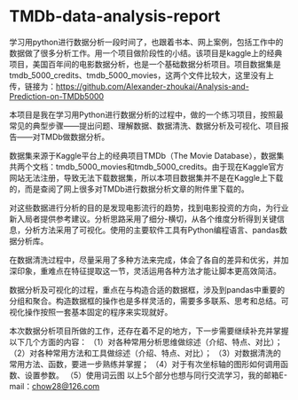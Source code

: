 # TMDb-data-analysis-report

学习用python进行数据分析一段时间了，也跟着书本、网上案例，包括工作中的数据做了很多分析工作。用一个项目做阶段性的小结。该项目是kaggle上的经典项目，美国百年间的电影数据分析，也是一个基础数据分析项目。项目数据集是tmdb_5000_credits、tmdb_5000_movies，这两个文件比较大，这里没有上传，链接为：https://github.com/Alexander-zhoukai/Analysis-and-Prediction-on-TMDb5000


本项目是我在学习用Python进行数据分析的过程中，做的一个练习项目，按照最常见的典型步骤——提出问题、理解数据、数据清洗、数据分析及可视化、项目报告——对TMDb做数据分析。

数据集来源于Kaggle平台上的经典项目TMDb（The Movie Database），数据集共两个文档：tmdb_5000_movies和tmdb_5000_credits。由于现在Kaggle官方网站无法注册，导致无法下载数据集，所以本项目数据集并不是在Kaggle上下载的，而是查阅了网上很多对TMDb进行数据分析文章的附件里下载的。

对这些数据进行分析的目的是发现电影流行的趋势，找到电影投资的方向，为行业新入局者提供参考建议。分析思路采用了细分-横切，从各个维度分析得到关键信息，分析方法采用了可视化。使用的主要软件工具有Python编程语言、pandas数据分析库。

在数据清洗过程中，尽量采用了多种方法来完成，体会了各自的差异和优劣，并加深印象，重难点在特征提取这一节，灵活运用各种方法才能让脚本更高效简洁。

数据分析及可视化的过程，重点在与构造合适的数据框，涉及到pandas中重要的分组和聚合。构造数据框的操作也是多样灵活的，需要多多联系、思考和总结。可视化操作按照一套基本固定的程序来实现就好。

本次数据分析项目所做的工作，还存在着不足的地方，下一步需要继续补充并掌握以下几个方面的内容：
（1）对各种常用分析思维做综述（介绍、特点、对比）；
（2）对各种常用方法和工具做综述（介绍、特点、对比）；
（3）对数据清洗的常用方法、函数，要进一步熟练并掌握；
（4）对于有次坐标轴的图形如何调用函数、设置参数。
（5）使用词云图
以上5个部分也想与同行交流学习，我的邮箱E-mail：chow28@126.com
